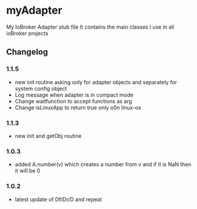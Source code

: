 # myAdapter

My IoBroker Adapter stub file
It contains the main classes I use in all ioBroker projects

## Changelog

### 1.1.5

* new init routine asking only for adapter objects and separately for system config object
* Log message when adapter is in compact mode
* Change waitfunction to accept functions as arg
* Change isLinuxApp to return true only o0n linux-os

### 1.1.3

* new init and getObj routine

### 1.0.3

* added A.number(v) which creates a number from v and if it is NaN then it will be 0

### 1.0.2

* latest update of Df/Dr/D and repeat